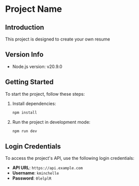 # Project Name

## Introduction

This project is designed to create your own resume

## Version Info

- Node.js version: v20.9.0

## Getting Started

To start the project, follow these steps:

1. Install dependencies:
    ```bash
    npm install
    ```

2. Run the project in development mode:
    ```bash
    npm run dev
    ```

## Login Credentials

To access the project's API, use the following login credentials:

- **API URL**: `https://api.example.com`
- **Username**: `kminchelle`
- **Password**: `0lelplR`


